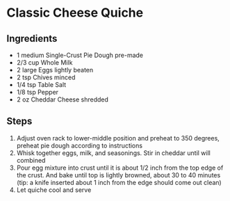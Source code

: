 # Classic Cheese Quiche

## Ingredients

- 1 medium Single-Crust Pie Dough pre-made
- 2/3 cup Whole Milk
- 2 large Eggs lightly beaten
- 2 tsp Chives minced
- 1/4 tsp Table Salt
- 1/8 tsp Pepper
- 2 oz Cheddar Cheese shredded

## Steps
1. Adjust oven rack to lower-middle position and preheat to 350 degrees, preheat pie dough according to instructions
2. Whisk together eggs, milk, and seasonings. Stir in cheddar until will combined
3. Pour egg mixture into crust until it is about 1/2 inch from the top edge of the crust. And bake until top is lightly browned, about 30 to 40 minutes (tip: a knife inserted about 1 inch from the edge should come out clean)
4. Let quiche cool and serve